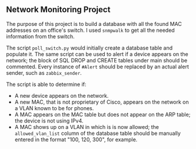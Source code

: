 ## Network Monitoring Project
 
The purpose of this project is to build a database with all the found MAC addresses on an office's switch. I used `snmpwalk` to get all the needed information from the switch.

The script `poll_switch.py` would initially create a database table and populate it. The same script can be used to alert if a device appears on the network; the block of SQL DROP and CREATE tables under main should be commented. Every instance of `#Alert` should be replaced by an actual alert sender, such as `zabbix_sender`.

The script is able to determine if:

* A new device appears on the network.
* A new MAC, that is not proprietary of Cisco, appears on the network on a VLAN known to be for phones.
* A MAC appears on the MAC table but does not appear on the ARP table; the device is not using IPv4.
* A MAC shows up on a VLAN in which is is now allowed; the `allowed_vlan_list` column of the database table should be manually entered in the format "100, 120, 300", for example.

